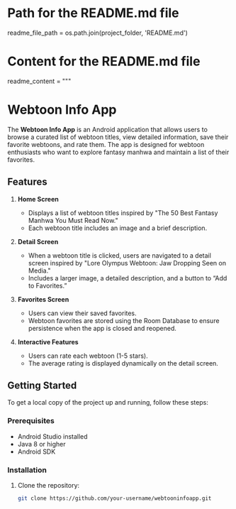 # Path for the README.md file
readme_file_path = os.path.join(project_folder, 'README.md')

# Content for the README.md file
readme_content = """
# Webtoon Info App

The **Webtoon Info App** is an Android application that allows users to browse a curated list of webtoon titles, view detailed information, save their favorite webtoons, and rate them. The app is designed for webtoon enthusiasts who want to explore fantasy manhwa and maintain a list of their favorites.

## Features

1. **Home Screen**  
   - Displays a list of webtoon titles inspired by "The 50 Best Fantasy Manhwa You Must Read Now."
   - Each webtoon title includes an image and a brief description.

2. **Detail Screen**  
   - When a webtoon title is clicked, users are navigated to a detail screen inspired by "Lore Olympus Webtoon: Jaw Dropping Seen on Media."
   - Includes a larger image, a detailed description, and a button to “Add to Favorites.”
   
3. **Favorites Screen**  
   - Users can view their saved favorites.
   - Webtoon favorites are stored using the Room Database to ensure persistence when the app is closed and reopened.

4. **Interactive Features**  
   - Users can rate each webtoon (1-5 stars).
   - The average rating is displayed dynamically on the detail screen.

## Getting Started

To get a local copy of the project up and running, follow these steps:

### Prerequisites

- Android Studio installed
- Java 8 or higher
- Android SDK

### Installation

1. Clone the repository:
   ```bash
   git clone https://github.com/your-username/webtooninfoapp.git
